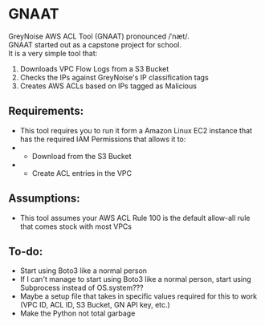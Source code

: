 # GNAAT  
GreyNoise AWS ACL Tool (GNAAT) pronounced /ˈnæt/.  
GNAAT started out as a capstone project for school.  
It is a very simple tool that:  
1. Downloads VPC Flow Logs from a S3 Bucket
2. Checks the IPs against GreyNoise's IP classification tags
3. Creates AWS ACLs based on IPs tagged as Malicious
  
## Requirements:
* This tool requires you to run it form a Amazon Linux EC2 instance that has the required IAM Permissions that allows it to:
* * Download from the S3 Bucket
* * Create ACL entries in the VPC

## Assumptions:
* This tool assumes your AWS ACL Rule 100 is the default allow-all rule that comes stock with most VPCs
  
## To-do:
* Start using Boto3 like a normal person
* If I can't manage to start using Boto3 like a normal person, start using Subprocess instead of OS.system???
* Maybe a setup file that takes in specific values required for this to work (VPC ID, ACL ID, S3 Bucket, GN API key, etc.)
* Make the Python not total garbage
